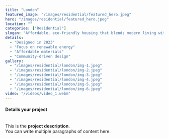 ```yaml
---
title: "London"
featured_image: "/images/residential/featured_hero.jpeg"
hero: "/images/residential/featured_hero.jpeg"
location: ""
categories: ["Residential"]
slogan: "Affordable, eco-friendly housing that blends modern living with sustainability."
details:
  - "Designed in 2023"
  - "Focus on renewable energy"
  - "Affordable materials"
  - "Community-driven design"
gallery:
  - "/images/residential/london/img-1.jpeg"
  - "/images/residential/london/img-2.jpeg"
  - "/images/residential/london/img-3.jpeg"
  - "/images/residential/london/img-4.jpeg"
  - "/images/residential/london/img-5.jpeg"
  - "/images/residential/london/img-6.jpeg"
video: "/videos/video_1.webm"
---
```

#### Details your project <br> <br>
This is the **project description**.  
You can write multiple paragraphs of content here.
